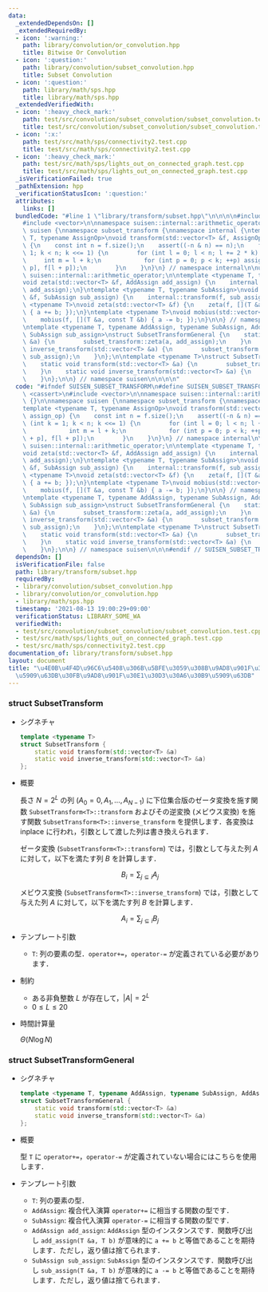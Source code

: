 ```yaml
---
data:
  _extendedDependsOn: []
  _extendedRequiredBy:
  - icon: ':warning:'
    path: library/convolution/or_convolution.hpp
    title: Bitwise Or Convolution
  - icon: ':question:'
    path: library/convolution/subset_convolution.hpp
    title: Subset Convolution
  - icon: ':question:'
    path: library/math/sps.hpp
    title: library/math/sps.hpp
  _extendedVerifiedWith:
  - icon: ':heavy_check_mark:'
    path: test/src/convolution/subset_convolution/subset_convolution.test.cpp
    title: test/src/convolution/subset_convolution/subset_convolution.test.cpp
  - icon: ':x:'
    path: test/src/math/sps/connectivity2.test.cpp
    title: test/src/math/sps/connectivity2.test.cpp
  - icon: ':heavy_check_mark:'
    path: test/src/math/sps/lights_out_on_connected_graph.test.cpp
    title: test/src/math/sps/lights_out_on_connected_graph.test.cpp
  _isVerificationFailed: true
  _pathExtension: hpp
  _verificationStatusIcon: ':question:'
  attributes:
    links: []
  bundledCode: "#line 1 \"library/transform/subset.hpp\"\n\n\n\n#include <cassert>\n\
    #include <vector>\n\nnamespace suisen::internal::arithmetic_operator {}\n\nnamespace\
    \ suisen {\nnamespace subset_transform {\nnamespace internal {\ntemplate <typename\
    \ T, typename AssignOp>\nvoid transform(std::vector<T> &f, AssignOp assign_op)\
    \ {\n    const int n = f.size();\n    assert((-n & n) == n);\n    for (int k =\
    \ 1; k < n; k <<= 1) {\n        for (int l = 0; l < n; l += 2 * k) {\n       \
    \     int m = l + k;\n            for (int p = 0; p < k; ++p) assign_op(f[m +\
    \ p], f[l + p]);\n        }\n    }\n}\n} // namespace internal\n\nusing namespace\
    \ suisen::internal::arithmetic_operator;\n\ntemplate <typename T, typename AddAssign>\n\
    void zeta(std::vector<T> &f, AddAssign add_assign) {\n    internal::transform(f,\
    \ add_assign);\n}\ntemplate <typename T, typename SubAssign>\nvoid mobius(std::vector<T>\
    \ &f, SubAssign sub_assign) {\n    internal::transform(f, sub_assign);\n}\ntemplate\
    \ <typename T>\nvoid zeta(std::vector<T> &f) {\n    zeta(f, [](T &a, const T &b)\
    \ { a += b; });\n}\ntemplate <typename T>\nvoid mobius(std::vector<T> &f) {\n\
    \    mobius(f, [](T &a, const T &b) { a -= b; });\n}\n\n} // namespace subset_transform\n\
    \ntemplate <typename T, typename AddAssign, typename SubAssign, AddAssign add_assign,\
    \ SubAssign sub_assign>\nstruct SubsetTransformGeneral {\n    static void transform(std::vector<T>\
    \ &a) {\n        subset_transform::zeta(a, add_assign);\n    }\n    static void\
    \ inverse_transform(std::vector<T> &a) {\n        subset_transform::mobius(a,\
    \ sub_assign);\n    }\n};\n\ntemplate <typename T>\nstruct SubsetTransform {\n\
    \    static void transform(std::vector<T> &a) {\n        subset_transform::zeta(a);\n\
    \    }\n    static void inverse_transform(std::vector<T> &a) {\n        subset_transform::mobius(a);\n\
    \    }\n};\n\n} // namespace suisen\n\n\n\n"
  code: "#ifndef SUISEN_SUBSET_TRANSFORM\n#define SUISEN_SUBSET_TRANSFORM\n\n#include\
    \ <cassert>\n#include <vector>\n\nnamespace suisen::internal::arithmetic_operator\
    \ {}\n\nnamespace suisen {\nnamespace subset_transform {\nnamespace internal {\n\
    template <typename T, typename AssignOp>\nvoid transform(std::vector<T> &f, AssignOp\
    \ assign_op) {\n    const int n = f.size();\n    assert((-n & n) == n);\n    for\
    \ (int k = 1; k < n; k <<= 1) {\n        for (int l = 0; l < n; l += 2 * k) {\n\
    \            int m = l + k;\n            for (int p = 0; p < k; ++p) assign_op(f[m\
    \ + p], f[l + p]);\n        }\n    }\n}\n} // namespace internal\n\nusing namespace\
    \ suisen::internal::arithmetic_operator;\n\ntemplate <typename T, typename AddAssign>\n\
    void zeta(std::vector<T> &f, AddAssign add_assign) {\n    internal::transform(f,\
    \ add_assign);\n}\ntemplate <typename T, typename SubAssign>\nvoid mobius(std::vector<T>\
    \ &f, SubAssign sub_assign) {\n    internal::transform(f, sub_assign);\n}\ntemplate\
    \ <typename T>\nvoid zeta(std::vector<T> &f) {\n    zeta(f, [](T &a, const T &b)\
    \ { a += b; });\n}\ntemplate <typename T>\nvoid mobius(std::vector<T> &f) {\n\
    \    mobius(f, [](T &a, const T &b) { a -= b; });\n}\n\n} // namespace subset_transform\n\
    \ntemplate <typename T, typename AddAssign, typename SubAssign, AddAssign add_assign,\
    \ SubAssign sub_assign>\nstruct SubsetTransformGeneral {\n    static void transform(std::vector<T>\
    \ &a) {\n        subset_transform::zeta(a, add_assign);\n    }\n    static void\
    \ inverse_transform(std::vector<T> &a) {\n        subset_transform::mobius(a,\
    \ sub_assign);\n    }\n};\n\ntemplate <typename T>\nstruct SubsetTransform {\n\
    \    static void transform(std::vector<T> &a) {\n        subset_transform::zeta(a);\n\
    \    }\n    static void inverse_transform(std::vector<T> &a) {\n        subset_transform::mobius(a);\n\
    \    }\n};\n\n} // namespace suisen\n\n\n#endif // SUISEN_SUBSET_TRANSFORM"
  dependsOn: []
  isVerificationFile: false
  path: library/transform/subset.hpp
  requiredBy:
  - library/convolution/subset_convolution.hpp
  - library/convolution/or_convolution.hpp
  - library/math/sps.hpp
  timestamp: '2021-08-13 19:00:29+09:00'
  verificationStatus: LIBRARY_SOME_WA
  verifiedWith:
  - test/src/convolution/subset_convolution/subset_convolution.test.cpp
  - test/src/math/sps/lights_out_on_connected_graph.test.cpp
  - test/src/math/sps/connectivity2.test.cpp
documentation_of: library/transform/subset.hpp
layout: document
title: "\u4E0B\u4F4D\u96C6\u5408\u306B\u5BFE\u3059\u308B\u9AD8\u901F\u30BC\u30FC\u30BF\
  \u5909\u63DB\u30FB\u9AD8\u901F\u30E1\u30D3\u30A6\u30B9\u5909\u63DB"
---
```


### struct SubsetTransform

- シグネチャ

  ```cpp
  template <typename T>
  struct SubsetTransform {
      static void transform(std::vector<T> &a)
      static void inverse_transform(std::vector<T> &a)
  };
  ```

- 概要

  長さ $N=2^L$ の列 $(A_0=0,A_1,\ldots,A_{N-1})$ に下位集合版のゼータ変換を施す関数 `SubsetTransform<T>::transform` およびその逆変換 (メビウス変換) を施す関数 `SubsetTransform<T>::inverse_transform` を提供します．各変換は inplace に行われ，引数として渡した列は書き換えられます．

  ゼータ変換 (`SubsetTransform<T>::transform`) では，引数として与えた列 $A$ に対して，以下を満たす列 $B$ を計算します．

    $$ B_i = \sum_{j\subseteq i} A_j $$
  
  メビウス変換 (`SubsetTransform<T>::inverse_transform`) では，引数として与えた列 $A$ に対して，以下を満たす列 $B$ を計算します．

    $$ A_i = \sum_{j\subseteq i} B_j $$

- テンプレート引数

  - `T`: 列の要素の型．`operator+=`，`operator-=` が定義されている必要があります．

- 制約

  - ある非負整数 $L$ が存在して，$\vert A\vert = 2 ^ L$
  - $0\leq L\leq 20$

- 時間計算量

  $\Theta(N\log N)$

### struct SubsetTransformGeneral

- シグネチャ

  ```cpp
  template <typename T, typename AddAssign, typename SubAssign, AddAssign add_assign, SubAssign sub_assign>
  struct SubsetTransformGeneral {
      static void transform(std::vector<T> &a)
      static void inverse_transform(std::vector<T> &a)
  };
  ```

- 概要

  型 `T` に `operator+=`，`operator-=` が定義されていない場合にはこちらを使用します．

- テンプレート引数

  - `T`: 列の要素の型．
  - `AddAssign`: 複合代入演算 `operator+=` に相当する関数の型です．
  - `SubAssign`: 複合代入演算 `operator-=` に相当する関数の型です．
  - `AddAssign add_assign`: `AddAssign` 型のインスタンスです．関数呼び出し `add_assign(T &a, T b)` が意味的に `a += b` と等価であることを期待します．ただし，返り値は捨てられます．
  - `SubAssign sub_assign`: `SubAssign` 型のインスタンスです．関数呼び出し `sub_assign(T &a, T b)` が意味的に `a -= b` と等価であることを期待します．ただし，返り値は捨てられます．
